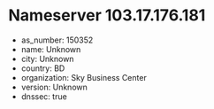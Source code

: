 # Nameserver 103.17.176.181

* as_number: 150352
* name: Unknown
* city: Unknown
* country: BD
* organization: Sky Business Center
* version: Unknown
* dnssec: true
